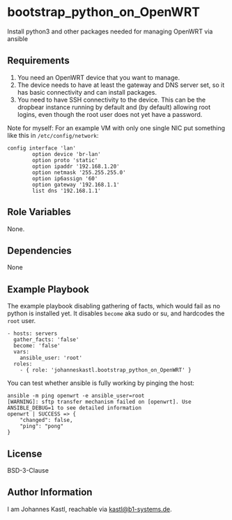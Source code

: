 bootstrap_python_on_OpenWRT
=========

Install python3 and other packages needed for managing OpenWRT via ansible

Requirements
------------

1. You need an OpenWRT device that you want to manage.
2. The device needs to have at least the gateway and DNS server set, so it has basic connectivity and can install packages.
3. You need to have SSH connectivity to the device. This can be the dropbear instance running by default and (by default) allowing root logins, even though the root user does not yet have a password.


Note for myself:
For an example VM with only one single NIC put something like this in `/etc/config/network`:
```
config interface 'lan'
        option device 'br-lan'
        option proto 'static'
        option ipaddr '192.168.1.20'
        option netmask '255.255.255.0'
        option ip6assign '60'
        option gateway '192.168.1.1'
        list dns '192.168.1.1'
```

Role Variables
--------------

None.

Dependencies
------------

None

Example Playbook
----------------

The example playbook disabling gathering of facts, which would fail as no python is installed yet. It disables `become` aka sudo or su, and hardcodes the `root` user.

    - hosts: servers
      gather_facts: 'false'
      become: 'false'
      vars:
        ansible_user: 'root'
      roles:
        - { role: 'johanneskastl.bootstrap_python_on_OpenWRT' }

You can test whether ansible is fully working by pinging the host:

```
ansible -m ping openwrt -e ansible_user=root
[WARNING]: sftp transfer mechanism failed on [openwrt]. Use ANSIBLE_DEBUG=1 to see detailed information
openwrt | SUCCESS => {
    "changed": false,
    "ping": "pong"
}
```

License
-------

BSD-3-Clause

Author Information
------------------

I am Johannes Kastl, reachable via kastl@b1-systems.de.
